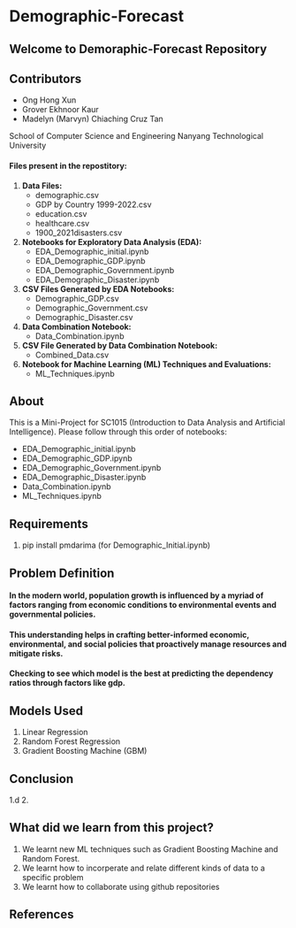 # Demographic-Forecast
## Welcome to Demoraphic-Forecast Repository

## Contributors
- Ong Hong Xun
- Grover Ekhnoor Kaur
- Madelyn (Marvyn) Chiaching Cruz Tan

School of Computer Science and Engineering
Nanyang Technological University

#### Files present in the repostitory:
1. **Data Files:**
    - demographic.csv
    - GDP by Country 1999-2022.csv
    - education.csv
    - healthcare.csv
    - 1900_2021disasters.csv
2. **Notebooks for Exploratory Data Analysis (EDA):**
    - EDA_Demographic_initial.ipynb
    - EDA_Demographic_GDP.ipynb
    - EDA_Demographic_Government.ipynb
    - EDA_Demographic_Disaster.ipynb
3. **CSV Files Generated by EDA Notebooks:**
    - Demographic_GDP.csv
    - Demographic_Government.csv
    - Demographic_Disaster.csv
4. **Data Combination Notebook:**
    - Data_Combination.ipynb
5. **CSV File Generated by Data Combination Notebook:**
    - Combined_Data.csv
6. **Notebook for Machine Learning (ML) Techniques and Evaluations:**
    - ML_Techniques.ipynb
## About
This is a Mini-Project for SC1015 (Introduction to Data Analysis and Artificial Intelligence). 
Please follow through this order of notebooks:
- EDA_Demographic_initial.ipynb
- EDA_Demographic_GDP.ipynb
- EDA_Demographic_Government.ipynb
- EDA_Demographic_Disaster.ipynb
- Data_Combination.ipynb
- ML_Techniques.ipynb
## Requirements
1. pip install pmdarima (for Demographic_Initial.ipynb)

## Problem Definition
#### In the modern world, population growth is influenced by a myriad of factors ranging from economic conditions to environmental events and governmental policies. 
#### This understanding helps in crafting better-informed economic, environmental, and social policies that proactively manage resources and mitigate risks.
#### Checking to see which model is the best at predicting the dependency ratios through factors like gdp.

## Models Used

1. Linear Regression
2. Random Forest Regression
3. Gradient Boosting Machine (GBM)

## Conclusion
1.d
2.


## What did we learn from this project?
1. We learnt new ML techniques such as Gradient Boosting Machine  and Random Forest.
2. We learnt how to incorperate and relate different kinds of data to a specific problem
3. We learnt how to collaborate using github repositories
## References
